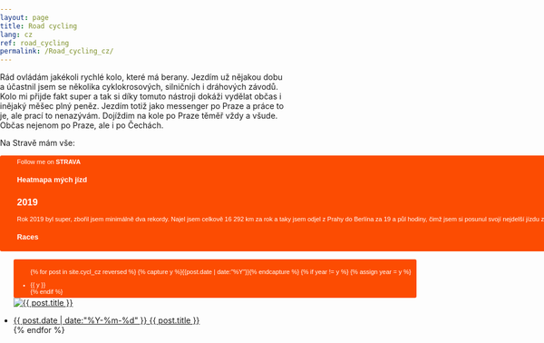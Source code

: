 ```yaml
---
layout: page
title: Road cycling 
lang: cz
ref: road_cycling
permalink: /Road_cycling_cz/
---
```


Rád ovládám jakékoli rychlé kolo, které má berany. Jezdím už nějakou dobu a účastnil jsem se několika cyklokrosových, silničních i dráhových závodů. Kolo mi přijde fakt super a tak si díky tomuto nástroji dokáži vydělat občas i inějaký měšec plný peněz. Jezdím totiž jako messenger po Praze a práce to je, ale prací to nenazývám. Dojíždim na kole po Praze těměř vždy a všude. Občas nejenom po Praze, ale i po Čechách. 

Na Stravě mám vše:

<a style="display:inline-block;background-color:#FC4C02;color:#fff;padding:5px 10px 5px 30px;font-size:11px;font-family:Helvetica, Arial, sans-serif;white-space:nowrap;text-decoration:none;background-repeat:no-repeat;background-position:10px center;border-radius:3px;background-image:url('http://badges.strava.com/logo-strava-echelon.png')" href='http://strava.com/athletes/21086949' target="_clean">
  Follow me on <b>STRAVA</b>


<h3> Heatmapa mých jízd </h3>

<meta name="viewport" content="initial-scale=1,maximum-scale=1,user-scalable=no">
<script src='https://api.mapbox.com/mapbox.js/v3.2.1/mapbox.js'></script>
<link href='https://api.mapbox.com/mapbox.js/v3.2.1/mapbox.css' rel='stylesheet' />

    
<style>
   body { margin: 0; padding: 0; }
	#map { position: absolute ; top: 50; bottom: 50; height: 50%; width: 50%; }
</style>



<!--// map --> 
<script src='https://api.mapbox.com/mapbox.js/plugins/leaflet-omnivore/v0.2.0/leaflet-omnivore.min.js'></script>
<div id='map'></div>

<script>
L.mapbox.accessToken = 'pk.eyJ1IjoibWFjZXNrYSIsImEiOiJjazVhMDFmbGgxMmxnM21wZ3BvNjJhdXMzIn0.OC2jBDlbR4AE1rhBzI__cQ';
var map = L.mapbox.map('map',"mapbox.dark")



var rideStyle = {
    "color": "#ff6600",
    "weight": 2,
    "opacity": .2,
}
customLayerRide = L.geoJson(null, {
    style: rideStyle
}).addTo(map);
    
    

var runLayer = omnivore.geojson('https://raw.githubusercontent.com/XMaceska/maceskad.me/master/GPX/2017_4.json',null, customLayerRide)
    .on('ready', function() {
        map.fitBounds(runLayer.getBounds());
    })
    .addTo(map);
var runLayer = omnivore.geojson('https://raw.githubusercontent.com/XMaceska/maceskad.me/master/GPX/2017_5.json',null, customLayerRide)
    .on('ready', function() {
        map.fitBounds(runLayer.getBounds());
    })
    .addTo(map);
var runLayer = omnivore.geojson('https://raw.githubusercontent.com/XMaceska/maceskad.me/master/GPX/2017_6.json',null, customLayerRide)
    .on('ready', function() {
        map.fitBounds(runLayer.getBounds());
    })
    .addTo(map);

var runLayer = omnivore.geojson('https://raw.githubusercontent.com/XMaceska/maceskad.me/master/GPX/2017_7.json',null, customLayerRide)
    .on('ready', function() {
        map.fitBounds(runLayer.getBounds());
    })
    .addTo(map);
    
var runLayer = omnivore.geojson('https://raw.githubusercontent.com/XMaceska/maceskad.me/master/GPX/2017_8.json',null, customLayerRide)
    .on('ready', function() {
        map.fitBounds(runLayer.getBounds());
    })
    .addTo(map);

var runLayer = omnivore.geojson('https://raw.githubusercontent.com/XMaceska/maceskad.me/master/GPX/2017_9.json',null, customLayerRide)
    .on('ready', function() {
        map.fitBounds(runLayer.getBounds());
    })
    .addTo(map);

var runLayer = omnivore.geojson('https://raw.githubusercontent.com/XMaceska/maceskad.me/master/GPX/2017_10.json',null, customLayerRide)
    .on('ready', function() {
        map.fitBounds(runLayer.getBounds());
    })
    .addTo(map);
    
var runLayer = omnivore.geojson('https://raw.githubusercontent.com/XMaceska/maceskad.me/master/GPX/2017_11.json',null, customLayerRide)
    .on('ready', function() {
        map.fitBounds(runLayer.getBounds());
    })
    .addTo(map);

var runLayer = omnivore.geojson('https://raw.githubusercontent.com/XMaceska/maceskad.me/master/GPX/2017_12.json',null, customLayerRide)
    .on('ready', function() {
        map.fitBounds(runLayer.getBounds());
    })
    .addTo(map);

var runLayer = omnivore.geojson('https://raw.githubusercontent.com/XMaceska/maceskad.me/master/GPX/2018_1_resized.json',null, customLayerRide)
    .on('ready', function() {
        map.fitBounds(runLayer.getBounds());
    })
    .addTo(map);
var runLayer = omnivore.geojson('https://raw.githubusercontent.com/XMaceska/maceskad.me/master/GPX/2018_2_resized.json',null, customLayerRide)
    .on('ready', function() {
        map.fitBounds(runLayer.getBounds());
    })
    .addTo(map);
var runLayer = omnivore.geojson('https://raw.githubusercontent.com/XMaceska/maceskad.me/master/GPX/2018_3_resized.json',null, customLayerRide)
    .on('ready', function() {
        map.fitBounds(runLayer.getBounds());
    })
    .addTo(map);

var runLayer = omnivore.geojson('https://raw.githubusercontent.com/XMaceska/maceskad.me/master/GPX/2018_4_resized.json',null, customLayerRide)
    .on('ready', function() {
        map.fitBounds(runLayer.getBounds());
    })
    .addTo(map);
    
var runLayer = omnivore.geojson('https://raw.githubusercontent.com/XMaceska/maceskad.me/master/GPX/2018_5_resized.json',null, customLayerRide)
    .on('ready', function() {
        map.fitBounds(runLayer.getBounds());
    })
    .addTo(map);

var runLayer = omnivore.geojson('https://raw.githubusercontent.com/XMaceska/maceskad.me/master/GPX/2018_6_resized.json',null, customLayerRide)
    .on('ready', function() {
        map.fitBounds(runLayer.getBounds());
    })
    .addTo(map);

var runLayer = omnivore.geojson('https://raw.githubusercontent.com/XMaceska/maceskad.me/master/GPX/2018_7_resized.json',null, customLayerRide)
    .on('ready', function() {
        map.fitBounds(runLayer.getBounds());
    })
    .addTo(map);
    
var runLayer = omnivore.geojson('https://raw.githubusercontent.com/XMaceska/maceskad.me/master/GPX/2018_8_resized.json',null, customLayerRide)
    .on('ready', function() {
        map.fitBounds(runLayer.getBounds());
    })
    .addTo(map);

var runLayer = omnivore.geojson('https://raw.githubusercontent.com/XMaceska/maceskad.me/master/GPX/2018_9_resized.json',null, customLayerRide)
    .on('ready', function() {
        map.fitBounds(runLayer.getBounds());
    })
    .addTo(map);
    
var runLayer = omnivore.geojson('https://raw.githubusercontent.com/XMaceska/maceskad.me/master/GPX/2018_10_resized.json',null, customLayerRide)
    .on('ready', function() {
        map.fitBounds(runLayer.getBounds());
    })
    .addTo(map);
    
var runLayer = omnivore.geojson('https://raw.githubusercontent.com/XMaceska/maceskad.me/master/GPX/2018_11_resized.json',null, customLayerRide)
    .on('ready', function() {
        map.fitBounds(runLayer.getBounds());
    })
    .addTo(map);

var runLayer = omnivore.geojson('https://raw.githubusercontent.com/XMaceska/maceskad.me/master/GPX/2018_12_resized.json',null, customLayerRide)
    .on('ready', function() {
        map.fitBounds(runLayer.getBounds());
    })
    .addTo(map);
  
var runLayer = omnivore.geojson('https://raw.githubusercontent.com/XMaceska/maceskad.me/master/GPX/2019_1_resized.json',null, customLayerRide)
    .on('ready', function() {
        map.fitBounds(runLayer.getBounds());
    })
    .addTo(map);
var runLayer = omnivore.geojson('https://raw.githubusercontent.com/XMaceska/maceskad.me/master/GPX/2019_2_resized.json',null, customLayerRide)
    .on('ready', function() {
        map.fitBounds(runLayer.getBounds());
    })
    .addTo(map);
var runLayer = omnivore.geojson('https://raw.githubusercontent.com/XMaceska/maceskad.me/master/GPX/2019_3_resized.json',null, customLayerRide)
    .on('ready', function() {
        map.fitBounds(runLayer.getBounds());
    })
    .addTo(map);

var runLayer = omnivore.geojson('https://raw.githubusercontent.com/XMaceska/maceskad.me/master/GPX/2019_4_resized.json',null, customLayerRide)
    .on('ready', function() {
        map.fitBounds(runLayer.getBounds());
    })
    .addTo(map);
    
var runLayer = omnivore.geojson('https://raw.githubusercontent.com/XMaceska/maceskad.me/master/GPX/2019_5_resized.json',null, customLayerRide)
    .on('ready', function() {
        map.fitBounds(runLayer.getBounds());
    })
    .addTo(map);

var runLayer = omnivore.geojson('https://raw.githubusercontent.com/XMaceska/maceskad.me/master/GPX/2019_6_resized.json',null, customLayerRide)
    .on('ready', function() {
        map.fitBounds(runLayer.getBounds());
    })
    .addTo(map);

var runLayer = omnivore.geojson('https://raw.githubusercontent.com/XMaceska/maceskad.me/master/GPX/2019_7_resized.json',null, customLayerRide)
    .on('ready', function() {
        map.fitBounds(runLayer.getBounds());
    })
    .addTo(map);
    
var runLayer = omnivore.geojson('https://raw.githubusercontent.com/XMaceska/maceskad.me/master/GPX/2019_8_resized.json',null, customLayerRide)
    .on('ready', function() {
        map.fitBounds(runLayer.getBounds());
    })
    .addTo(map);

var runLayer = omnivore.geojson('https://raw.githubusercontent.com/XMaceska/maceskad.me/master/GPX/2019_9_resized.json',null, customLayerRide)
    .on('ready', function() {
        map.fitBounds(runLayer.getBounds());
    })
    .addTo(map);
    
var runLayer = omnivore.geojson('https://raw.githubusercontent.com/XMaceska/maceskad.me/master/GPX/2019_10_resized.json',null, customLayerRide)
    .on('ready', function() {
        map.fitBounds(runLayer.getBounds());
    })
    .addTo(map);
    
var runLayer = omnivore.geojson('https://raw.githubusercontent.com/XMaceska/maceskad.me/master/GPX/2019_11_resized.json',null, customLayerRide)
    .on('ready', function() {
        map.fitBounds(runLayer.getBounds());
    })
    .addTo(map);

var runLayer = omnivore.geojson('https://raw.githubusercontent.com/XMaceska/maceskad.me/master/GPX/2019_12_resized.json',null, customLayerRide)
    .on('ready', function() {
        map.fitBounds(runLayer.getBounds());
    })
    .addTo(map);
    
    
//<!--// data GPX -->   
//    for (var i = 1; i < 4; i++){
//            var runLayer = omnivore.gpx('GPX/' + i.toString() + ".gpx", null, customLayerRide)
//                .on('ready', function() {
//                    map.fitBounds(runLayer.getBounds());
//            })
//            .addTo(map);    
//        }
//var runLayer = omnivore.gpx("2.gpx",null,customLayerRide)
//    .addTo(map);
//var runLayer = omnivore.gpx("3.gpx",null,customLayerRide)
//    .addTo(map);

</script>




<h2>2019</h2>
Rok 2019 byl super, zbořil jsem minimálně dva rekordy. Najel jsem celkově 16 292 km za rok a taky jsem odjel z Prahy do Berlína za 19 a půl hodiny, čimž jsem si posunul svojí nejdelší jízdu za jediný den na hodnotu 417km.
<h3>Races</h3>
<ul class="listing">

{% for post in site.cycl_cz reversed %}
  {% capture y %}{{post.date | date:"%Y"}}{% endcapture %}
  {% if year != y %}
    {% assign year = y %}
    <li class="listing-seperator">{{ y }}</li>
  {% endif %}
    <a href="{{ post.url | prepend: site.baseurl }}">
    <img src="{{ post.image | prepend: site.baseurl }}" alt="{{ post.title }}" title="{{ post.title }}"> <a href="{{ post.url | prepend: site.baseurl }}">
  <li class="listing-item">
    <time datetime="{{ "post.date" | date:"%Y-%m-%d" }}">{{ post.date | date:"%Y-%m-%d" }}</time>
    <a href="{{ post.url | prepend: site.baseurl }}" title="{{ post.title }}">{{ post.title }}</a>
  </li>
{% endfor %}

